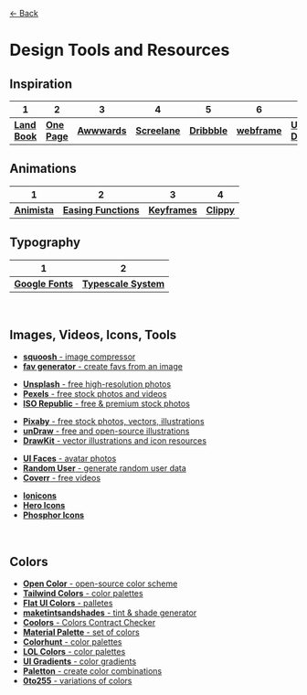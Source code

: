 [&larr; Back](./README.md)

# Design Tools and Resources

## Inspiration

| 1                                       | 2                                                   | 3                                                  | 4                                        | 5                                     | 6                                     | 7                                            |
| --------------------------------------- | --------------------------------------------------- | -------------------------------------------------- | ---------------------------------------- | ------------------------------------- | ------------------------------------- | -------------------------------------------- |
| [**Land Book**](https://land-book.com/) | [**One Page**](https://onepagelove.com/inspiration) | [**Awwwards**](https://www.awwwards.com/websites/) | [**Screelane**](https://screenlane.com/) | [**Dribbble**](https://dribbble.com/) | [**webframe**](https://webframe.xyz/) | [**UI Designs**](https://uidesigndaily.com/) |

## Animations

| 1                                     | 2                                            | 3                                       | 4                                              |
| ------------------------------------- | -------------------------------------------- | --------------------------------------- | ---------------------------------------------- |
| [**Animista**](https://animista.net/) | [**Easing Functions**](https://easings.net/) | [**Keyframes**](https://keyframes.app/) | [**Clippy**](https://bennettfeely.com/clippy/) |

## Typography

| 1                                             | 2                                              |
| --------------------------------------------- | ---------------------------------------------- |
| [**Google Fonts**](https://fonts.google.com/) | [**Typescale System**](https://typescale.com/) |

<br>

## Images, Videos, Icons, Tools

- [**squoosh** - image compressor](https://squoosh.app/)
- [**fav generator** - create favs from an image](https://realfavicongenerator.net/)

<div></div>

- [**Unsplash** - free high-resolution photos](https://unsplash.com/)
- [**Pexels** - free stock photos and videos](https://www.pexels.com/)
- [**ISO Republic** - free & premium stock photos](https://isorepublic.com/)

<div></div>

- [**Pixaby** - free stock photos, vectors, illustrations](https://pixabay.com/)
- [**unDraw** - free and open-source illustrations](https://undraw.co/illustrations)
- [**DrawKit** - vector illustrations and icon resources](https://www.drawkit.com/)

<div></div>

- [**UI Faces** - avatar photos](https://www.uifaces.co/)
- [**Random User** - generate random user data](https://randomuser.me/)
- [**Coverr** - free videos](https://coverr.co/)

<div></div>

- [**Ionicons**](https://ionic.io/ionicons)
- [**Hero Icons**](https://heroicons.com/)
- [**Phosphor Icons**](https://phosphoricons.com/)

<br>

## Colors

- [**Open Color** - open-source color scheme](https://yeun.github.io/open-color/)
- [**Tailwind Colors** - color palettes](https://tailwindcss.com/docs/customizing-colors)
- [**Flat UI Colors** - palletes](https://flatuicolors.com/)
- [**maketintsandshades** - tint & shade generator](https://maketintsandshades.com/)
- [**Coolors** - Colors Contract Checker](https://coolors.co/contrast-checker)
- [**Material Palette** - set of colors](https://www.materialpalette.com/)
- [**Colorhunt** - color palettes](https://www.colorhunt.co/)
- [**LOL Colors** - color palettes](https://www.webdesignrankings.com/resources/lolcolors/)
- [**UI Gradients** - color gradients](https://uigradients.com/#Purpink)
- [**Paletton** - create color combinations](http://paletton.com/#uid=1000u0kllllaFw0g0qFqFg0w0aF)
- [**0to255** - variations of colors](https://0to255.com/)

<br>
